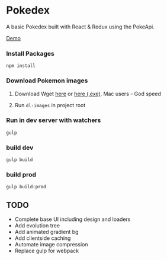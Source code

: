 # Pokedex

A basic Pokedex built with React & Redux using the PokeApi.

[Demo](http://play.dalehurwitz.com/pokedex)

### Install Packages

```
npm install
```

### Download Pokemon images

1) Download Wget [here](https://www.gnu.org/software/wget/) or [here (.exe)](http://gnuwin32.sourceforge.net/packages/wget.htm). Mac users - God speed

2) Run `dl-images` in project root

### Run in dev server with watchers
````
gulp
````

### build dev
```
gulp build
```

### build prod
```
gulp build:prod
```

## TODO
* Complete base UI including design and loaders
* Add evolution tree
* Add animated gradient bg
* Add clientside caching
* Automate image compression
* Replace gulp for webpack
